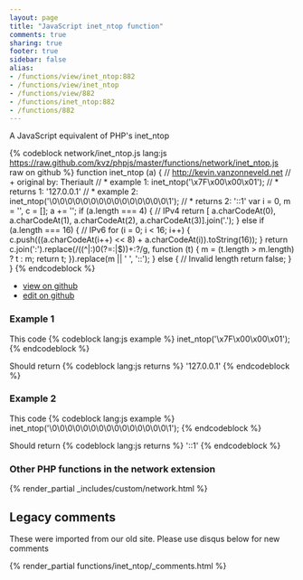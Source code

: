 ```yaml
---
layout: page
title: "JavaScript inet_ntop function"
comments: true
sharing: true
footer: true
sidebar: false
alias:
- /functions/view/inet_ntop:882
- /functions/view/inet_ntop
- /functions/view/882
- /functions/inet_ntop:882
- /functions/882
---
```

<!-- Generated by Rakefile:build -->
A JavaScript equivalent of PHP's inet_ntop

{% codeblock network/inet_ntop.js lang:js https://raw.github.com/kvz/phpjs/master/functions/network/inet_ntop.js raw on github %}
function inet_ntop (a) {
  // http://kevin.vanzonneveld.net
  // +   original by: Theriault
  // *     example 1: inet_ntop('\x7F\x00\x00\x01');
  // *     returns 1: '127.0.0.1'
  // *     example 2: inet_ntop('\0\0\0\0\0\0\0\0\0\0\0\0\0\0\0\1');
  // *     returns 2: '::1'
  var i = 0,
    m = '',
    c = [];
  a += '';
  if (a.length === 4) { // IPv4
    return [
    a.charCodeAt(0), a.charCodeAt(1), a.charCodeAt(2), a.charCodeAt(3)].join('.');
  } else if (a.length === 16) { // IPv6
    for (i = 0; i < 16; i++) {
      c.push(((a.charCodeAt(i++) << 8) + a.charCodeAt(i)).toString(16));
    }
    return c.join(':').replace(/((^|:)0(?=:|$))+:?/g, function (t) {
      m = (t.length > m.length) ? t : m;
      return t;
    }).replace(m || ' ', '::');
  } else { // Invalid length
    return false;
  }
}
{% endcodeblock %}

 - [view on github](https://github.com/kvz/phpjs/blob/master/functions/network/inet_ntop.js)
 - [edit on github](https://github.com/kvz/phpjs/edit/master/functions/network/inet_ntop.js)

### Example 1
This code
{% codeblock lang:js example %}
inet_ntop('\x7F\x00\x00\x01');
{% endcodeblock %}

Should return
{% codeblock lang:js returns %}
'127.0.0.1'
{% endcodeblock %}

### Example 2
This code
{% codeblock lang:js example %}
inet_ntop('\0\0\0\0\0\0\0\0\0\0\0\0\0\0\0\1');
{% endcodeblock %}

Should return
{% codeblock lang:js returns %}
'::1'
{% endcodeblock %}


### Other PHP functions in the network extension
{% render_partial _includes/custom/network.html %}
## Legacy comments
These were imported from our old site. Please use disqus below for new comments
<div style="overflow-y: scroll; max-height: 500px;">
{% render_partial functions/inet_ntop/_comments.html %}
</div>
